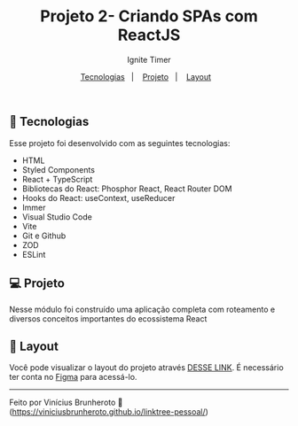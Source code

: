 <h1 align="center"> Projeto 2- Criando SPAs com ReactJS </h1>

<p align="center" dir="auto">
Ignite Timer
</p>

<p align="center" dir="auto">
  <a href="#-tecnologias">Tecnologias</a>&nbsp;&nbsp;&nbsp;|&nbsp;&nbsp;&nbsp;
  <a href="#-projeto">Projeto</a>&nbsp;&nbsp;&nbsp;|&nbsp;&nbsp;&nbsp;
  <a href="#-layout">Layout</a>&nbsp;&nbsp;&nbsp;
</p>
<br>


## 🚀 Tecnologias

Esse projeto foi desenvolvido com as seguintes tecnologias:

- HTML
- Styled Components
- React + TypeScript
- Bibliotecas do React: Phosphor React, React Router DOM
- Hooks do React: useContext, useReducer
- Immer
- Visual Studio Code 
- Vite
- Git e Github
- ZOD
- ESLint

## 💻 Projeto

Nesse módulo foi construído uma aplicação completa com roteamento e diversos conceitos importantes do ecossistema React

## 🔖 Layout
Você pode visualizar o layout do projeto através [DESSE LINK](https://www.figma.com/community/file/1127351821076435124/ignite-timer). É necessário ter conta no [Figma](https://figma.com) para acessá-lo.




---

Feito por Vinícius Brunheroto :wave: (https://viniciusbrunheroto.github.io/linktree-pessoal/)

